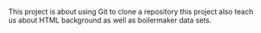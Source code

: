 This project is about using Git to clone a repository
this project also teach us about HTML background as well as boilermaker data sets.


